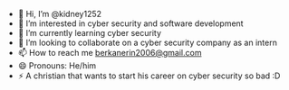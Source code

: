 - 👋 Hi, I’m @kidney1252
- 👀 I’m interested in cyber security and software development
- 🌱 I’m currently learning cyber security
- 💞️ I’m looking to collaborate on a cyber security company as an intern
- 📫 How to reach me berkanerin2006@gmail.com
- 😄 Pronouns: He/him
- ⚡ A christian that wants to start his career on cyber security so bad :D

<!---
kidney1252/kidney1252 is a ✨ special ✨ repository because its `README.md` (this file) appears on your GitHub profile.
You can click the Preview link to take a look at your changes.
--->
